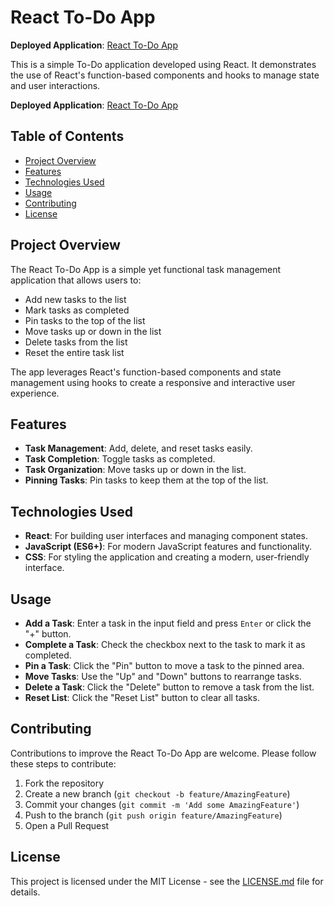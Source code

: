 # React To-Do App

**Deployed Application**: [React To-Do App](https://itssodope01.github.io/React-ToDo-APP/)

This is a simple To-Do application developed using React. It demonstrates the use of React's function-based components and hooks to manage state and user interactions.

**Deployed Application**: [React To-Do App](#)

## Table of Contents
* [Project Overview](#project-overview)
* [Features](#features)
* [Technologies Used](#technologies-used)
* [Usage](#usage)
* [Contributing](#contributing)
* [License](#license)

## Project Overview

The React To-Do App is a simple yet functional task management application that allows users to:
* Add new tasks to the list
* Mark tasks as completed
* Pin tasks to the top of the list
* Move tasks up or down in the list
* Delete tasks from the list
* Reset the entire task list

The app leverages React's function-based components and state management using hooks to create a responsive and interactive user experience.

## Features

* **Task Management**: Add, delete, and reset tasks easily.
* **Task Completion**: Toggle tasks as completed.
* **Task Organization**: Move tasks up or down in the list.
* **Pinning Tasks**: Pin tasks to keep them at the top of the list.

## Technologies Used

* **React**: For building user interfaces and managing component states.
* **JavaScript (ES6+)**: For modern JavaScript features and functionality.
* **CSS**: For styling the application and creating a modern, user-friendly interface.

## Usage

* **Add a Task**: Enter a task in the input field and press `Enter` or click the "+" button.
* **Complete a Task**: Check the checkbox next to the task to mark it as completed.
* **Pin a Task**: Click the "Pin" button to move a task to the pinned area.
* **Move Tasks**: Use the "Up" and "Down" buttons to rearrange tasks.
* **Delete a Task**: Click the "Delete" button to remove a task from the list.
* **Reset List**: Click the "Reset List" button to clear all tasks.

## Contributing

Contributions to improve the React To-Do App are welcome. Please follow these steps to contribute:

1. Fork the repository
2. Create a new branch (`git checkout -b feature/AmazingFeature`)
3. Commit your changes (`git commit -m 'Add some AmazingFeature'`)
4. Push to the branch (`git push origin feature/AmazingFeature`)
5. Open a Pull Request

## License

This project is licensed under the MIT License - see the [LICENSE.md](LICENSE.md) file for details.
